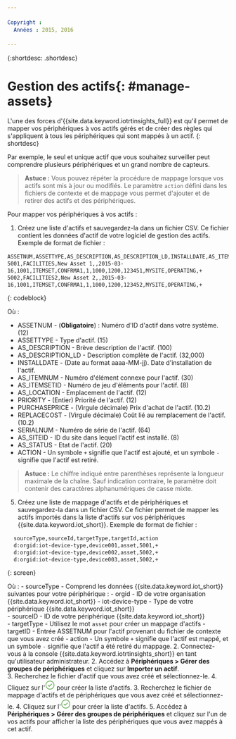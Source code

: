 ```yaml
---

Copyright :
  Années : 2015, 2016

---
```


{:shortdesc: .shortdesc}

# Gestion des actifs{: #manage-assets}

L'une des forces d'{{site.data.keyword.iotrtinsights_full}} est qu'il permet de mapper vos périphériques à vos actifs gérés et de créer des règles qui s'appliquent à tous les périphériques qui sont mappés à un actif.
{: shortdesc}

Par exemple, le seul et unique actif que vous souhaitez surveiller peut comprendre plusieurs périphériques et un grand nombre de capteurs. 

>**Astuce :** Vous pouvez répéter la procédure de mappage lorsque vos actifs sont mis à jour ou modifiés. Le paramètre `action` défini dans les fichiers de contexte et de mappage vous permet d'ajouter et de retirer des actifs et des périphériques.

Pour mapper vos périphériques à vos actifs :
1. Créez une liste d'actifs et sauvegardez-la dans un fichier CSV.
Ce fichier contient les données d'actif de votre logiciel de gestion des actifs.
Exemple de format de fichier :
```
ASSETNUM,ASSETTYPE,AS_DESCRIPTION,AS_DESCRIPTION_LD,INSTALLDATE,AS_ITEMNUM,AS_ITEMSETID,AS_LOCATION,PRIORITY,PURCHASEPRICE,REPLACECOST,SERIALNUM,AS_SITEID,AS_STATUS,ACTION  
5001,FACILITIES,New Asset 1,,2015-03-16,1001,ITEMSET,CONFRMA1,1,1000,1200,123451,MYSITE,OPERATING,+    
5002,FACILITIES2,New Asset 2,,2015-03-16,1001,ITEMSET,CONFRMA1,1,1000,1200,123452,MYSITE,OPERATING,+
```
{: codeblock}

  Où :  
  - ASSETNUM - (**Obligatoire**) : Numéro d'ID d'actif dans votre système. (12)
  - ASSETTYPE - Type d'actif. (15)
  - AS_DESCRIPTION - Brève description de l'actif. (100)
  - AS_DESCRIPTION_LD - Description complète de l'actif. (32,000)
  - INSTALLDATE - (Date au format aaaa-MM-jj). Date d'installation de l'actif. 
  - AS_ITEMNUM - Numéro d'élément connexe pour l'actif. (30)
  - AS_ITEMSETID - Numéro de jeu d'éléments pour l'actif. (8)
  - AS_LOCATION - Emplacement de l'actif. (12)
  - PRIORITY - (Entier) Priorité de l'actif. (12)
  - PURCHASEPRICE - (Virgule décimale) Prix d'achat de l'actif. (10.2)
  - REPLACECOST - (Virgule décimale) Coût lié au remplacement de l'actif. (10.2)
  - SERIALNUM - Numéro de série de l'actif. (64)
  - AS_SITEID - ID du site dans lequel l'actif est installé. (8)
  - AS_STATUS - Etat de l'actif. (20)
  - ACTION - Un symbole `+` signifie que l'actif est ajouté, et un symbole `-` signifie que l'actif est retiré.   
  >**Astuce :** Le chiffre indiqué entre parenthèses représente la longueur maximale de la chaîne. Sauf indication contraire, le paramètre doit contenir des caractères alphanumériques de casse mixte.

5. Créez une liste de mappage d'actifs et de périphériques et sauvegardez-la dans un fichier CSV.
Ce fichier permet de mapper les actifs importés dans la liste d'actifs sur vos périphériques {{site.data.keyword.iot_short}}.
  Exemple de format de fichier :
```
  sourceType,sourceId,targetType,targetId,action  
  d:orgid:iot-device-type,device001,asset,5001,+  
  d:orgid:iot-device-type,device002,asset,5002,+  
  d:orgid:iot-device-type,device003,asset,5002,+  
  ```
  {: screen}   

  Où :
    - sourceType - Comprend les données {{site.data.keyword.iot_short}} suivantes pour votre périphérique :
      - orgid - ID de votre organisation {{site.data.keyword.iot_short}}
      - iot-device-type - Type de votre périphérique {{site.data.keyword.iot_short}}  
    - sourceID - ID de votre périphérique {{site.data.keyword.iot_short}}  
    - targetType - Utilisez le mot `asset` pour créer un mappage d'actifs
    - targetID - Entrée ASSETNUM pour l'actif provenant du fichier de contexte que vous avez créé
    - action - Un symbole `+` signifie que l'actif est mappé, et un symbole `-` signifie que l'actif a été retiré du mappage. 
2. Connectez-vous à la console {{site.data.keyword.iotrtinsights_short}} en tant qu'utilisateur administrateur.
2. Accédez à **Périphériques > Gérer des groupes de périphériques** et cliquez sur **Importer un actif**.  
3. Recherchez le fichier d'actif que vous avez créé et sélectionnez-le.
4. Cliquez sur l'![icône Créer](images/create.png "icône Créer") pour créer la liste d'actifs. 
3. Recherchez le fichier de mappage d'actifs et de périphériques que vous avez créé et sélectionnez-le.
4. Cliquez sur l'![icône Créer](images/create.png "icône Créer") pour créer la liste d'actifs. 
5. Accédez à **Périphériques > Gérer des groupes de périphériques** et cliquez sur l'un de vos actifs pour afficher la liste des périphériques que vous avez mappés à cet actif. 
